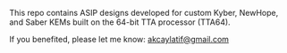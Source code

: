 This repo contains ASIP designs developed for custom Kyber, NewHope, and Saber KEMs built on the 64-bit TTA processor (TTA64).

If you benefited, please let me know: akcaylatif@gmail.com